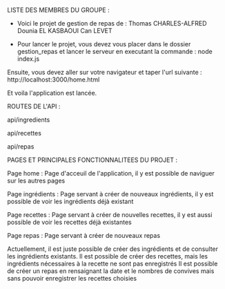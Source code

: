 LISTE DES MEMBRES DU GROUPE :

- Voici le projet de gestion de repas de :
    Thomas CHARLES-ALFRED
    Dounia EL KASBAOUI
    Can LEVET
  
- Pour lancer le projet, vous devez vous placer dans le dossier gestion_repas et lancer le serveur en executant la commande :
    node index.js
    
Ensuite, vous devez aller sur votre navigateur et taper l'url suivante :
    http://localhost:3000/home.html
    
Et voila l'application est lancée.

ROUTES DE L'API :

api/ingredients

api/recettes

api/repas

PAGES ET PRINCIPALES FONCTIONNALITEES DU PROJET :

Page home : 
Page d'acceuil de l'application, il y est possible de naviguer sur les autres pages

Page ingrédients :
Page servant à créer de nouveaux ingrédients, il y est possible de voir les ingrédients déjà existant

Page recettes :
Page servant à créer de nouvelles recettes, il y est aussi possible de voir les recettes déjà existantes

Page repas :
Page servant à créer de nouveaux repas

Actuellement, il est juste possible de créer des ingrédients et de consulter les ingrédients existants.
Il est possible de créer des recettes, mais les ingrédients nécessaires à la recette ne sont pas enregistrés
Il est possible de créer un repas en rensaignant la date et le nombres de convives mais sans pouvoir enregistrer les recettes choisies

  







    



  
